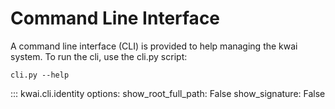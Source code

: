 # Command Line Interface
A command line interface (CLI) is provided to help managing the kwai system. To run the cli, use the cli.py script:

`cli.py --help`

::: kwai.cli.identity
    options:
        show_root_full_path: False
        show_signature: False
